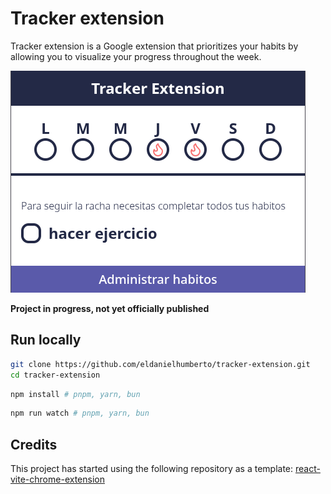 # Tracker extension

Tracker extension is a Google extension that prioritizes your habits by allowing you to visualize your progress throughout the week.

![asd](./docs/image.png)

**Project in progress, not yet officially published**

## Run locally

```bash
git clone https://github.com/eldanielhumberto/tracker-extension.git
cd tracker-extension
```

```bash
npm install # pnpm, yarn, bun
```

```bash
npm run watch # pnpm, yarn, bun
```

## Credits

This project has started using the following repository as a template: [react-vite-chrome-extension](https://github.com/timelessco/react-vite-chrome-extension)

